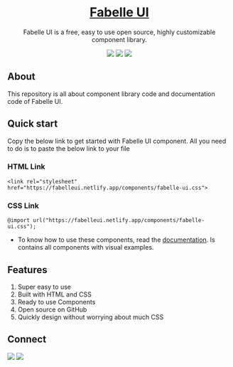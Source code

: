 <div align="center">

# [Fabelle UI](https://fabelleui.netlify.app/) 
  
Fabelle UI is a free, easy to use open source, highly customizable component library.

![](https://img.shields.io/badge/HTML5-E34F26?style=for-the-badge&logo=html5&logoColor=white)
![](https://img.shields.io/badge/CSS3-1572B6?style=for-the-badge&logo=css3&logoColor=white)
![](https://img.shields.io/badge/JavaScript-F7DF1E?style=for-the-badge&logo=javascript&logoColor=black)

</div>

## About

This repository is all about component library code and documentation code of Fabelle UI.

## Quick start

Copy the below link to get started with Fabelle UI component. All you need to do is to paste the below link to your file

### HTML Link

``` <link rel="stylesheet" href="https://fabelleui.netlify.app/components/fabelle-ui.css"> ```

### CSS Link

``` @import url("https://fabelleui.netlify.app/components/fabelle-ui.css"); ```

- To know how to use these components, read the [documentation](https://fabelleui.netlify.app/documentation/docs.html). Is contains all components with visual examples.

## Features

1. Super easy to use
1. Built with HTML and CSS
1. Ready to use Components
1. Open source on GitHub
1. Quickly design without worrying about much CSS


## Connect

<a href="https://twitter.com/arjun_comp_geek"><img src="https://img.shields.io/badge/Twitter-1DA1F2?style=for-the-badge&logo=twitter&logoColor=white"/></a>
<a href="https://www.linkedin.com/in/arjun-kumar-a752731a2"><img src="https://img.shields.io/badge/LinkedIn-0077B5?style=for-the-badge&logo=linkedin&logoColor=white"/></a>


